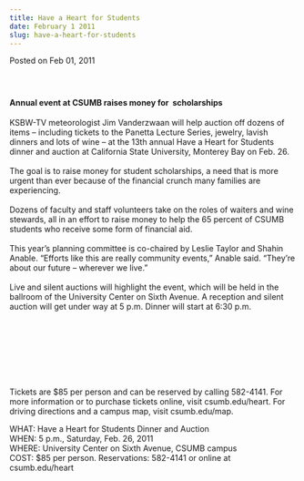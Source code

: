 ```yaml
---
title: Have a Heart for Students
date: February 1 2011
slug: have-a-heart-for-students
---
```


 



<span class="date">Posted on Feb 01, 2011    </span>
<h4>&#xA0;</h4>
<h4>Annual event at CSUMB raises money for&#xA0; scholarships</h4>
<p>KSBW-TV meteorologist Jim Vanderzwaan will help auction off
dozens of items &#x2013; including tickets to the Panetta Lecture Series,
jewelry, lavish dinners and lots of wine &#x2013; at the 13th annual Have
a Heart for Students dinner and auction at California State
University, Monterey Bay on Feb. 26.<br>
<br>
The goal is to raise money for student scholarships, a need that is
more urgent than ever because of the financial crunch many families
are experiencing.<br>
<br>
Dozens of faculty and staff volunteers take on the roles of waiters
and wine stewards, all in an effort to raise money to help the 65
percent of CSUMB students who receive some form of financial
aid.<br>
<br>
This year&#x2019;s planning committee is co-chaired by Leslie Taylor and
Shahin Anable. &#x201C;Efforts like this are really community events,&#x201D;
Anable said. &#x201C;They&#x2019;re about our future &#x2013; wherever we live.&#x201D;<br>
<br>
Live and silent auctions will highlight the event, which will be
held in the ballroom of the University Center on Sixth Avenue. A
reception and silent auction will get under way at 5 p.m. Dinner
will start at 6:30 p.m.</br></br></br></br></br></br></br></br></p>
<p>Tickets are $85 per person and can be reserved by calling
582-4141. For more information or to purchase tickets online, visit
csumb.edu/heart. For driving directions and a campus map, visit
csumb.edu/map.</p>
<p>WHAT: Have a Heart for Students Dinner and Auction<br>
WHEN: 5 p.m., Saturday, Feb. 26, 2011<br>
WHERE: University Center on Sixth Avenue, CSUMB campus<br>
COST: $85 per person. Reservations: 582-4141 or online at
csumb.edu/heart</br></br></br></p>





```
